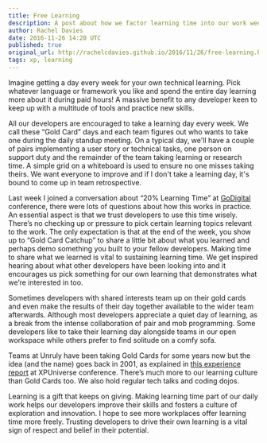 ```yaml
---
title: Free Learning
description: A post about how we factor learning time into our work week.
author: Rachel Davies
date: 2016-11-26 14:20 UTC
published: true
original_url: http://rachelcdavies.github.io/2016/11/26/free-learning.html
tags: xp, learning
---
```


Imagine getting a day every week for your own technical learning. Pick whatever language or framework you like and spend the entire day learning more about it during paid hours! A massive benefit to any developer keen to keep up with a multitude of tools and practice new skills.  

All our developers are encouraged to take a learning day every week. We call these “Gold Card” days and each team figures out who wants to take one during the daily standup meeting. On a typical day, we'll have a couple of pairs implementing a user story or technical tasks, one person on support duty and the remainder of the team taking learning or research time. A simple grid on a whiteboard is used to ensure no one misses taking theirs. We want everyone to improve and if I don't take a learning day, it's bound to come up in team retrospective.

Last week I joined a conversation about “20% Learning Time” at [GoDigital](https://2016.godigital.is/open-space.html) conference, there were lots of questions about how this works in practice. An essential aspect is that we trust developers to use this time wisely. There’s no checking up or pressure to pick certain learning topics relevant to the work. The only expectation is that at the end of the week, you show up to “Gold Card Catchup” to share a little bit about what you learned and perhaps demo something you built to your fellow developers. Making time to share what we learned is vital to sustaining learning time. We get inspired hearing about what other developers have been looking into and it encourages us pick something for our own learning that demonstrates what we’re interested in too. 

Sometimes developers with shared interests team up on their gold cards and even make the results of their day together available to the wider team afterwards. Although most developers appreciate a quiet day of learning, as a break from the intense collaboration of pair and mob programming. Some developers like to take their learning day alongside teams in our open workspace while others prefer to find solitude on a comfy sofa.

Teams at Unruly have been taking Gold Cards for some years now but the idea (and the name) goes back in 2001, as explained in [this experience report](http://www.morethan.technology/downloads/papers/InnovationAndSustainabilityWithGoldCards.pdf) at XPUniverse conference. There’s much more to our learning culture than Gold Cards too. We also hold regular tech talks and coding dojos. 

Learning is a gift that keeps on giving. Making learning time part of our daily work helps our developers improve their skills and fosters a culture of exploration and innovation. I hope to see more workplaces offer learning time more freely. Trusting developers to drive their own learning is a vital sign of respect and belief in their potential.

